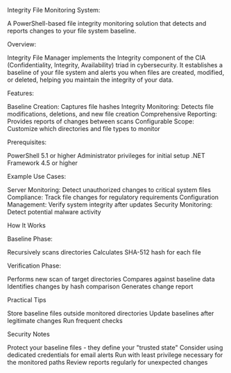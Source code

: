 Integrity File Monitoring System:
  
  A PowerShell-based file integrity monitoring solution that detects and reports changes to your file system baseline.

Overview:
  
  Integrity File Manager implements the Integrity component of the CIA (Confidentiality, Integrity, Availability) triad in cybersecurity. It establishes a baseline of your file system and alerts you when files are created, modified, or deleted, helping you maintain the integrity of your data.

Features:
  
  Baseline Creation: Captures file hashes
  Integrity Monitoring: Detects file modifications, deletions, and new file creation
  Comprehensive Reporting: Provides reports of changes between scans
  Configurable Scope: Customize which directories and file types to monitor

Prerequisites:
  
  PowerShell 5.1 or higher
  Administrator privileges for initial setup
  .NET Framework 4.5 or higher

Example Use Cases:
  
  Server Monitoring: Detect unauthorized changes to critical system files
  Compliance: Track file changes for regulatory requirements
  Configuration Management: Verify system integrity after updates
  Security Monitoring: Detect potential malware activity

How It Works

Baseline Phase:

  Recursively scans directories
  Calculates SHA-512 hash for each file

Verification Phase:

  Performs new scan of target directories
  Compares against baseline data
  Identifies changes by hash comparison
  Generates change report

Practical Tips

  Store baseline files outside monitored directories
  Update baselines after legitimate changes
  Run frequent checks

Security Notes

  Protect your baseline files - they define your "trusted state"
  Consider using dedicated credentials for email alerts
  Run with least privilege necessary for the monitored paths
  Review reports regularly for unexpected changes
